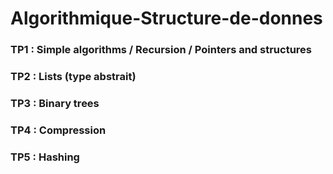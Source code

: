 # Algorithmique-Structure-de-donnes

### TP1 : Simple algorithms / Recursion / Pointers and structures
### TP2 : Lists (type abstrait)
### TP3 : Binary trees
### TP4 : Compression
### TP5 : Hashing
